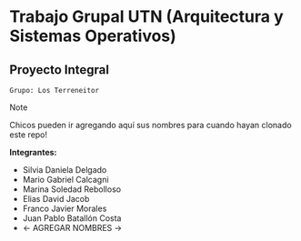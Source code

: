 # Trabajo Grupal UTN (Arquitectura y Sistemas Operativos)

## Proyecto Integral 

`Grupo: Los Terreneitor`

>[!NOTE]
> Chicos pueden ir agregando aquí sus nombres para cuando hayan clonado este repo!

**Integrantes:**

- Silvia Daniela Delgado
- Mario Gabriel Calcagni
- Marina Soledad Rebolloso
- Elias David Jacob
- Franco Javier Morales
- Juan Pablo Batallón Costa
- <- AGREGAR NOMBRES ->

